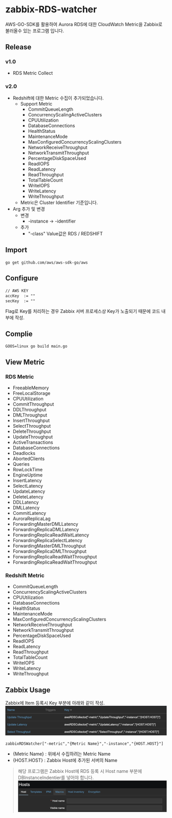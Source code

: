 # zabbix-RDS-watcher
AWS-GO-SDK를 활용하여 Aurora RDS에 대한 CloudWatch Metric을 Zabbix로 불러올수 있는 프로그램 입니다. 

## Release
### v1.0
+ RDS Metric Collect

### v2.0
+ Redshift에 대한 Metric 수집이 추가되었습니다. 
    + Support Metric 
        + CommitQueueLength
        + ConcurrencyScalingActiveClusters
        + CPUUtilization
        + DatabaseConnections
        + HealthStatus
        + MaintenanceMode
        + MaxConfiguredConcurrencyScalingClusters
        + NetworkReceiveThroughput
        + NetworkTransmitThroughput
        + PercentageDiskSpaceUsed
        + ReadIOPS
        + ReadLatency
        + ReadThroughput
        + TotalTableCount
        + WriteIOPS
        + WriteLatency
        + WriteThroughput
    + Metric은 Cluster Identifier 기준입니다.
+ Arg 추가 및 변경
    + 변경
        + -instance -> -identifier
    + 추가
        + "-class" Value값은 RDS / REDSHIFT
    


## Import
```
go get github.com/aws/aws-sdk-go/aws
```

## Configure
```
// AWS KEY
accKey 	:= ""
secKey	:= ""
```
Flag로 Key를 처리하는 경우 Zabbix 서버 프로세스상 Key가 노출되기 때문에 코드 내부에 작성.


## Complie
```
GOOS=linux go build main.go
```

## View Metric
### RDS Metric
+ FreeableMemory
+ FreeLocalStorage
+ CPUUtilization
+ CommitThroughput
+ DDLThroughput
+ DMLThroughput
+ InsertThroughput
+ SelectThroughput
+ DeleteThroughput
+ UpdateThroughput
+ ActiveTransactions
+ DatabaseConnections
+ Deadlocks
+ AbortedClients
+ Queries
+ RowLockTime
+ EngineUptime
+ InsertLatency
+ SelectLatency
+ UpdateLatency
+ DeleteLatency
+ DDLLatency
+ DMLLatency
+ CommitLatency
+ AuroraReplicaLag
+ ForwardingMasterDMLLatency
+ ForwardingReplicaDMLLatency
+ ForwardingReplicaReadWaitLatency
+ ForwardingReplicaSelectLatency
+ ForwardingMasterDMLThroughput
+ ForwardingReplicaDMLThroughput
+ ForwardingReplicaReadWaitThroughput
+ ForwardingReplicaReadWaitThroughput

### Redshift Metric
+ CommitQueueLength
+ ConcurrencyScalingActiveClusters
+ CPUUtilization
+ DatabaseConnections
+ HealthStatus
+ MaintenanceMode
+ MaxConfiguredConcurrencyScalingClusters
+ NetworkReceiveThroughput
+ NetworkTransmitThroughput
+ PercentageDiskSpaceUsed
+ ReadIOPS
+ ReadLatency
+ ReadThroughput
+ TotalTableCount
+ WriteIOPS
+ WriteLatency
+ WriteThroughput

## Zabbix Usage
Zabbix에 Item 등록시 Key 부분에 아래와 같이 작성.
![ZabbixItem](./img/Zabbix-item.png)
```
zabbixRDSWatcher["-metric","{Metric Name}","-instance","{HOST.HOST}"]
```
+ {Metric Name} : 위에서 수집하려는 Metric Name
+ {HOST.HOST}   : Zabbix Host에 추가된 서버의 Name
> 해당 프로그램은 Zabbix Host에 RDS 등록 시  Host name 부분에 DBInstanceIndentier를 넣어야 합니다.
![ZabbixHostAdd](./img/Zabbix-host-add.png)